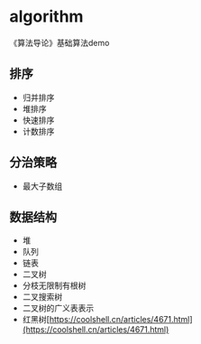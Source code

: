 # algorithm
《算法导论》基础算法demo

## 排序
- 归并排序
- 堆排序
- 快速排序
- 计数排序

## 分治策略
- 最大子数组

## 数据结构
- 堆
- 队列
- 链表
- 二叉树
- 分枝无限制有根树
- 二叉搜索树
- 二叉树的广义表表示
- 红黑树[https://coolshell.cn/articles/4671.html](https://coolshell.cn/articles/4671.html)


